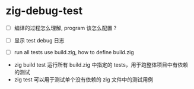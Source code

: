# zig-debug-test

- [ ] 编译的过程怎么理解, program 该怎么配置 ?
- [ ] 显示 test debug 日志
- [ ] run all tests use build.zig, how to define build.zig


- zig build test 运行所有 build.zig 中指定的 tests，用于跑整体项目中有依赖的测试
- zig test 可以用于测试单个没有依赖的 zig 文件中的测试用例